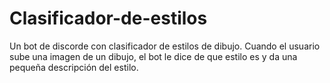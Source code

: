 # Clasificador-de-estilos
Un bot de discorde con clasificador de estilos de dibujo.
Cuando el usuario sube una imagen de un dibujo, el bot le dice de que estilo es y da una pequeña descripción del estilo.
